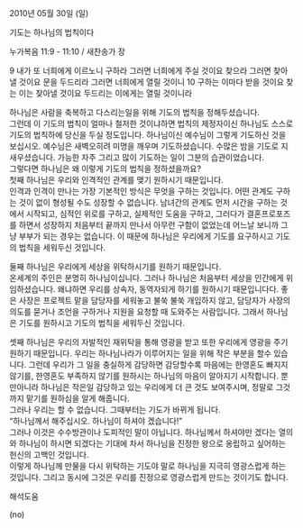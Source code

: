 2010년 05월 30일 (일)

기도는 하나님의 법칙이다



누가복음 11:9 - 11:10 / 새찬송가  장


9 내가 또 너희에게 이르노니 구하라 그러면 너희에게 주실 것이요 찾으라 그러면 찾아낼 것이요 문을 두드리라 그러면 너희에게 열릴 것이니  10 구하는 이마다 받을 것이요 찾는 이는 찾아낼 것이요 두드리는 이에게는 열릴 것이니라 

하나님은 사람을 축복하고 다스리는일을 위해 기도의 법칙을 정해두셨습니다.  
그런데 이 기도의 법칙이 얼마나 철저한 것이냐하면 법칙의 제정자이신 하나님도 스스로 기도의 법칙하에 당신을 두실 정도입니다. 하나님이신 예수님이 그렇게 기도하신 것을 보십시오. 예수님은 새벽오히려 미명을 깨우며 기도하셨습니다. 수많은 밤을 기도로 지새우셨습니다. 가능한 자주 그리고 많이 기도하는 일이 그분의 습관이었습니다.  
그렇다면 하나님은 왜 이렇게 기도의 법칙을 정하셨을까요?  
첫째 하나님은 우리와 인격적인 관계를 맺기 원하시기 때문입니다.   
인격과 인격이 만나는 가장 기본적인 방식은 무엇을 구하는 것입니다. 어떤 관계도 구하는 것이 없이 형성될 수도 성장할 수 없습니다. 남녀간의 관계도 먼저 시간을 구하는 것에서 시작되고, 심적인 위로를 구하고, 실제적인 도움을 구하고, 그러다가 결혼프로포즈를 하면서 성장하지 처음부터 끝까지 만나서 아무런 구함이 없었는데 어느날 보니까 그냥 부부가 되는 경우는 없습니다. 이 때문에 하나님은 우리에게 기도를 요구하시고 기도의 법칙을 세워두신 것입니다.  

둘째 하나님은 우리에게 세상을 위탁하시기를 원하기 때문입니다.   
온세계의 주인은 분명히 하나님이십니다. 그러나 하나님은 처음부터 세상을 인간에게 위임하셨습니다. 왜냐하면 우리를 상속자, 동역자되게 하기를 원하시기 때문입니다다. 좋은 사장은 프로젝트 맡을 담당자를 세워놓고 불쑥 불쑥 개입하지 않고, 담당자가 사장의 의도를 묻거나 조언을 구하거나 지원을 요청할 때 도와주는 사람입니다. 그래서 하나님은 기도를 원하시고 기도의 법칙을 세워두신 것입니다.  

셋째 하나님은 우리의 자발적인 재위탁을 통해 영광을 받고 또한 우리에게 영광을 주기 원하기 때문입니다. 우리는 하나님나라가 이루어지는 일을 위해 작은 부분을 할수 있습니다. 그런데 우리가 그 일을 충실하게 감당하면 감당할수록 마음에는 한영혼도 빠지지 않기를, 한영혼도 부족하지 않기를 원하시는 하나님의 마음이 알아지기 시작합니다. 뿐만아니라 하나님은 작은일 감당하고 있는 우리에게 더 큰 것도 보여주시며, 정말로 그것까지 맡기를 원하심을 알게 해줍니다.  
그러나 우리는 할 수 없습니다. 그때부터는 기도가 바뀌게 됩니다.  
“하나님께서 해주십시오. 하나님이 하셔야 겠습니다!”  
그러나 이것은 수수방관이나 도피적인 말이 아닙니다.  하나님께서 하셔야만 겠다는 열의와 하나님이 하시면 되겠다는 기대에 차서 하나님을 진정한 왕으로 옹립하고 싶어하는 헌신의 고백인 것입니다.    
이렇게 하나님께 만물을 다시 위탁하는 기도야 말로 하나님을 지극히 영광스럽게 하는 것입니다. 그리고 동시에 그것은 우리를 진정으로 영광스럽게 만드는 것이기도 합니다.

해석도움





(no)